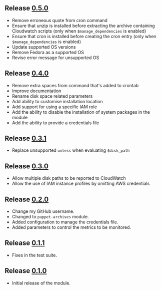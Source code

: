 ## Release [0.5.0](https://github.com/JoeNyland/puppet-cloudwatch/releases/tag/0.5.0)

* Remove erroneous quote from cron command
* Ensure that unzip is installed before extracting the archive containing Cloudwatch scripts (only when `$manage_dependencies` is enabled)
* Ensure that cron is installed before creating the cron entry (only when `$manage_dependencies` is enabled)
* Update supported OS versions
* Remove Fedora as a supported OS
* Revise error message for unsupported OS

## Release [0.4.0](https://github.com/JoeNyland/puppet-cloudwatch/releases/tag/0.4.0)

* Remove extra spaces from command that's added to crontab
* Improve documentation
* Rename disk space related parameters
* Add ability to customise installation location
* Add support for using a specific IAM role
* Add the ability to disable the installation of system packages in the module
* Add the ability to provide a credentials file

## Release [0.3.1](https://github.com/JoeNyland/puppet-cloudwatch/releases/tag/0.3.1)

* Replace unsupported `unless` when evaluating `$disk_path`

## Release [0.3.0](https://github.com/JoeNyland/puppet-cloudwatch/releases/tag/0.3.0)

* Allow multiple disk paths to be reported to CloudWatch
* Allow the use of IAM instance profiles by omitting AWS credentials

## Release [0.2.0](https://github.com/JoeNyland/puppet-cloudwatch/releases/tag/0.2.0)

* Change my GitHub username.
* Changed to `puppet-archives` module.
* Added configuration to manage the credentials file.
* Added parameters to control the metrics to be monitored.

## Release [0.1.1](https://github.com/JoeNyland/puppet-cloudwatch/releases/tag/0.1.1)

* Fixes in the test suite.

## Release [0.1.0](https://github.com/JoeNyland/puppet-cloudwatch/releases/tag/0.1.0)

* Initial release of the module.
